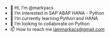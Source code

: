 - 👋 Hi, I’m @markyacs
- 👀 I’m interested in SAP ABAP HANA - Python
- 🌱 I’m currently learning Python and HANA
- 💞️ I’m looking to collaborate on Python
- 📫 How to reach me iammarkacs@gmail.com

<!---
markyacs/markyacs is a ✨ special ✨ repository because its `README.md` (this file) appears on your GitHub profile.
You can click the Preview link to take a look at your changes.
--->
